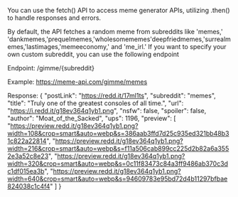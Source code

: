 You can use the fetch() API to access meme generator APIs, utilizing .then() to handle responses and errors.

By default, the API fetches a random meme from subreddits like 'memes,' 'dankmemes,'prequelmemes,'wholesomememes'deepfriedmemes,'surrealmemes,'lastimages,'memeeconomy,' and 'me_irl.' If you want to specify your own custom subreddit, you can use the following endpoint

Endpoint: /gimme/{subreddit}

Example: https://meme-api.com/gimme/memes

Response:
{
"postLink": "https://redd.it/17ml1ts",
"subreddit": "memes",
"title": "Truly one of the greatest consoles of all time.",
"url": "https://i.redd.it/g18ev364q1yb1.png",
"nsfw": false,
"spoiler": false,
"author": "Moat_of_the_Sacked",
"ups": 1196,
"preview": [
"https://preview.redd.it/g18ev364q1yb1.png?width=108&crop=smart&auto=webp&s=386aab3ffd7d25c935ed321bb48b31c822a22814",
"https://preview.redd.it/g18ev364q1yb1.png?width=216&crop=smart&auto=webp&s=f11a506cab899cc225d2b82a6a3552e3a52c8e23",
"https://preview.redd.it/g18ev364q1yb1.png?width=320&crop=smart&auto=webp&s=0c11f83473c84a3ff9486ab370c3dc1df015ea3b",
"https://preview.redd.it/g18ev364q1yb1.png?width=640&crop=smart&auto=webp&s=94609783e95bd72d4b11297bfbae824038c1c4f4"
]
}
